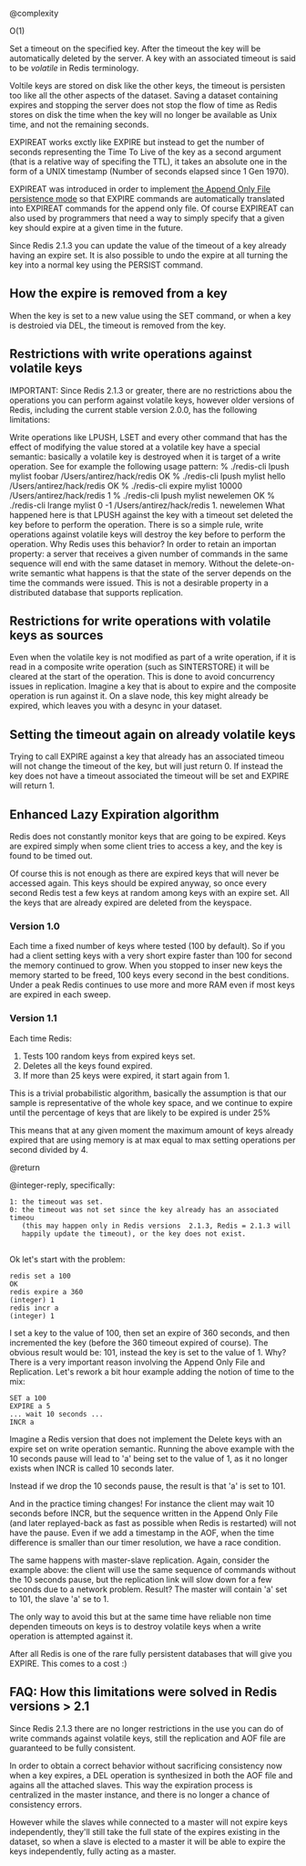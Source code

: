 @complexity

O(1)


Set a timeout on the specified key. After the timeout the key will be
automatically deleted by the server. A key with an associated timeout is
said to be _volatile_ in Redis terminology.

Voltile keys are stored on disk like the other keys, the timeout is persisten
too like all the other aspects of the dataset. Saving a dataset containing
expires and stopping the server does not stop the flow of time as Redis
stores on disk the time when the key will no longer be available as Unix
time, and not the remaining seconds.

EXPIREAT works exctly like EXPIRE but instead to get the number of seconds
representing the Time To Live of the key as a second argument (that is a
relative way of specifing the TTL), it takes an absolute one in the form of
a UNIX timestamp (Number of seconds elapsed since 1 Gen 1970).

EXPIREAT was introduced in order to implement [the Append Only File persistence mode][1]
so that EXPIRE commands are automatically translated into
EXPIREAT commands for the append only file. Of course EXPIREAT can also
used by programmers that need a way to simply specify that a given key
should expire at a given time in the future.

Since Redis 2.1.3 you can update the value of the timeout of a key already
having an expire set. It is also possible to undo the expire at all
turning the key into a normal key using the PERSIST command.

## How the expire is removed from a key

When the key is set to a new value using the SET command, or when a key
is destroied via DEL, the timeout is removed from the key.

## Restrictions with write operations against volatile keys

IMPORTANT: Since Redis 2.1.3 or greater, there are no restrictions abou
the operations you can perform against volatile keys, however older versions
of Redis, including the current stable version 2.0.0, has the following
limitations:

Write operations like LPUSH, LSET and every other command that has the
effect of modifying the value stored at a volatile key have a special semantic:
basically a volatile key is destroyed when it is target of a write operation.
See for example the following usage pattern:
	% ./redis-cli lpush mylist foobar /Users/antirez/hack/redis
	OK
	% ./redis-cli lpush mylist hello  /Users/antirez/hack/redis
	OK
	% ./redis-cli expire mylist 10000 /Users/antirez/hack/redis
	1
	% ./redis-cli lpush mylist newelemen
	OK
	% ./redis-cli lrange mylist 0 -1  /Users/antirez/hack/redis
	1. newelemen
What happened here is that LPUSH against the key with a timeout set deleted
the key before to perform the operation. There is so a simple rule, write
operations against volatile keys will destroy the key before to perform the
operation. Why Redis uses this behavior? In order to retain an importan
property: a server that receives a given number of commands in the same
sequence will end with the same dataset in memory. Without the delete-on-write
semantic what happens is that the state of the server depends on the time
the commands were issued. This is not a desirable property in a distributed database
that supports replication.

## Restrictions for write operations with volatile keys as sources

Even when the volatile key is not modified as part of a write operation, if
it is read in a composite write operation (such as SINTERSTORE) it will be
cleared at the start of the operation. This is done to avoid concurrency issues
in replication. Imagine a key that is about to expire and the composite operation
is run against it. On a slave node, this key might already be expired, which
leaves you with a desync in your dataset.

## Setting the timeout again on already volatile keys

Trying to call EXPIRE against a key that already has an associated timeou
will not change the timeout of the key, but will just return 0. If instead
the key does not have a timeout associated the timeout will be set and EXPIRE
will return 1.

## Enhanced Lazy Expiration algorithm

Redis does not constantly monitor keys that are going to be expired.
Keys are expired simply when some client tries to access a key, and
the key is found to be timed out.

Of course this is not enough as there are expired keys that will never
be accessed again. This keys should be expired anyway, so once every
second Redis test a few keys at random among keys with an  expire set.
All the keys that are already expired are deleted from the keyspace.

### Version 1.0

Each time a fixed number of keys where tested (100 by default). So if
you had a client setting keys with a very short expire faster than 100
for second the memory continued to grow. When you stopped to inser
new keys the memory started to be freed, 100 keys every second in the
best conditions. Under a peak Redis continues to use more and more RAM
even if most keys are expired in each sweep.

### Version 1.1

Each time Redis:

1. Tests 100 random keys from expired keys set.
2. Deletes all the keys found expired.
3. If more than 25 keys were expired, it start again from 1.

This is a trivial probabilistic algorithm, basically the assumption is
that our sample is representative of the whole key space,
and we continue to expire until the percentage of keys that are likely
to be expired is under 25%

This means that at any given moment the maximum amount of keys already
expired that are using memory is at max equal to max setting operations
per second divided by 4.

@return

@integer-reply, specifically:

	1: the timeout was set.
	0: the timeout was not set since the key already has an associated timeou
	   (this may happen only in Redis versions  2.1.3, Redis = 2.1.3 will
	   happily update the timeout), or the key does not exist.

##

Ok let's start with the problem:

	redis set a 100
	OK
	redis expire a 360
	(integer) 1
	redis incr a
	(integer) 1

I set a key to the value of 100, then set an expire of 360 seconds, and then
incremented the key (before the 360 timeout expired of course). The obvious
result would be: 101, instead the key is set to the value of 1. Why? There
is a very important reason involving the Append Only File and Replication.
Let's rework a bit hour example adding the notion of time to the mix:

	SET a 100
	EXPIRE a 5
	... wait 10 seconds ...
	INCR a

Imagine a Redis version that does not implement the Delete keys with an expire
set on write operation semantic. Running the above example with the 10 seconds
pause will lead to 'a' being set to the value of 1, as it no longer exists
when INCR is called 10 seconds later.

Instead if we drop the 10 seconds pause, the result is that 'a' is set to 101.


And in the practice timing changes! For instance the client may wait 10 seconds
before INCR, but the sequence written in the Append Only File (and later replayed-back
as fast as possible when Redis is restarted) will not have the pause. Even
if we add a timestamp in the AOF, when the time difference is smaller than
our timer resolution, we have a race condition.

The same happens with master-slave replication. Again, consider the example
above: the client will use the same sequence of commands without the 10 seconds
pause, but the replication link will slow down for a few seconds due to a network
problem. Result? The master will contain 'a' set to 101, the slave 'a' se
to 1.

The only way to avoid this but at the same time have reliable non time dependen
timeouts on keys is to destroy volatile keys when a write operation is attempted
against it.

After all Redis is one of the rare fully persistent databases that will give
you EXPIRE. This comes to a cost :)

## FAQ: How this limitations were solved in Redis versions > 2.1

Since Redis 2.1.3 there are no longer restrictions in the use you can do of
write commands against volatile keys, still the replication and AOF file are
guaranteed to be fully consistent.

In order to obtain a correct behavior without sacrificing consistency now when
a key expires, a DEL operation is synthesized in both the AOF file and agains
all the attached slaves. This way the expiration process is centralized in
the master instance, and there is no longer a chance of consistency errors.


However while the slaves while connected to a master will not expire keys independently,
they'll still take the full state of the expires existing in the dataset, so
when a slave is elected to a master it will be able to expire the keys independently,
fully acting as a master.



[1]: /p/redis/wiki/AppendOnlyFileHowto
[2]: /p/redis/wiki/ReplyTypes

